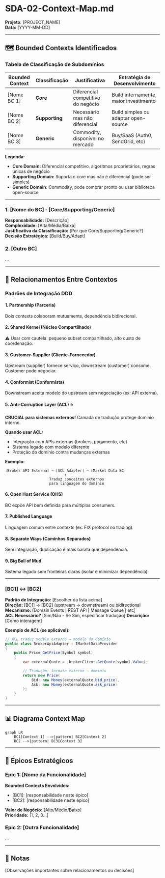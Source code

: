 <!--
MARKDOWN FORMATTING:
- Use 2 spaces at end of line for compact line breaks (metadata)
- Use blank lines between sections for readability (content)
- Validate in Markdown preview before committing
-->

# SDA-02-Context-Map.md

**Projeto:** [PROJECT_NAME]  
**Data:** [YYYY-MM-DD]  

---

## 🗺️ Bounded Contexts Identificados

### Tabela de Classificação de Subdomínios

| Bounded Context | Classificação | Justificativa | Estratégia de Desenvolvimento |
|-----------------|---------------|---------------|-------------------------------|
| [Nome BC 1] | **Core** | Diferencial competitivo do negócio | Build internamente, maior investimento |
| [Nome BC 2] | **Supporting** | Necessário mas não diferencial | Build simples ou adaptar open-source |
| [Nome BC 3] | **Generic** | Commodity, disponível no mercado | Buy/SaaS (Auth0, SendGrid, etc) |

**Legenda:**  
- **Core Domain:** Diferencial competitivo, algoritmos proprietários, regras únicas de negócio
- **Supporting Domain:** Suporta o core mas não é diferencial (pode ser simples)
- **Generic Domain:** Commodity, pode comprar pronto ou usar biblioteca open-source

---

### 1. [Nome do BC] - [Core/Supporting/Generic]

**Responsabilidade:** [Descrição]  
**Complexidade:** [Alta/Média/Baixa]  
**Justificativa da Classificação:** [Por que Core/Supporting/Generic?]  
**Decisão Estratégica:** [Build/Buy/Adapt]  

### 2. [Outro BC]
...

---

## 🔗 Relacionamentos Entre Contextos

### Padrões de Integração DDD

#### 1. **Partnership** (Parceria)
Dois contexts colaboram mutuamente, dependência bidirecional.

#### 2. **Shared Kernel** (Núcleo Compartilhado)
⚠️ Usar com cautela: pequeno subset compartilhado, alto custo de coordenação.

#### 3. **Customer-Supplier** (Cliente-Fornecedor)
Upstream (supplier) fornece serviço, downstream (customer) consome. Customer pode negociar.

#### 4. **Conformist** (Conformista)
Downstream aceita modelo do upstream sem negociação (ex: API externa).

#### 5. **Anti-Corruption Layer (ACL)** ⭐
**CRUCIAL para sistemas externos!** Camada de tradução protege domínio interno.

**Quando usar ACL:**  
- Integração com APIs externas (brokers, pagamento, etc)
- Sistema legado com modelo diferente
- Proteção do domínio contra mudanças externas

**Exemplo:**  
```
[Broker API Externa] → [ACL Adapter] → [Market Data BC]
                           ↑
                    Traduz conceitos externos
                    para linguagem do domínio
```

#### 6. **Open Host Service (OHS)**
BC expõe API bem definida para múltiplos consumers.

#### 7. **Published Language**
Linguagem comum entre contexts (ex: FIX protocol no trading).

#### 8. **Separate Ways** (Caminhos Separados)
Sem integração, duplicação é mais barata que dependência.

#### 9. **Big Ball of Mud**
Sistema legado sem fronteiras claras (isolar e minimizar dependência).

---

### [BC1] ↔ [BC2]

**Padrão de Integração:** [Escolher da lista acima]  
**Direção:** [BC1] → [BC2] (upstream → downstream) ou bidirectional  
**Mecanismo:** [Domain Events | REST API | Message Queue | etc]  
**ACL Necessário?** [Sim/Não - Se Sim, especificar tradução]
**Descrição:** [Como interagem]  

**Exemplo de ACL (se aplicável):**  
```csharp
// ACL traduz modelo externo → modelo do domínio
public class BrokerApiAdapter : IMarketDataProvider
{
    public Price GetPrice(Symbol symbol)
    {
        var externalQuote = _brokerClient.GetQuote(symbol.Value);

        // Tradução: formato externo → domínio
        return new Price(
            Bid: new Money(externalQuote.bid_price),
            Ask: new Money(externalQuote.ask_price)
        );
    }
}
```

---

## 📊 Diagrama Context Map

```mermaid
graph LR
    BC1[Context 1] -->|pattern| BC2[Context 2]
    BC2 -->|pattern| BC3[Context 3]
```

---

## 🎯 Épicos Estratégicos

### Epic 1: [Nome da Funcionalidade]

**Bounded Contexts Envolvidos:**  
- [BC1]: [responsabilidade neste épico]
- [BC2]: [responsabilidade neste épico]

**Valor de Negócio:** [Alto/Médio/Baixo]  
**Prioridade:** [1, 2, 3...]  

### Epic 2: [Outra Funcionalidade]
...

---

## 📝 Notas

[Observações importantes sobre relacionamentos ou decisões]
